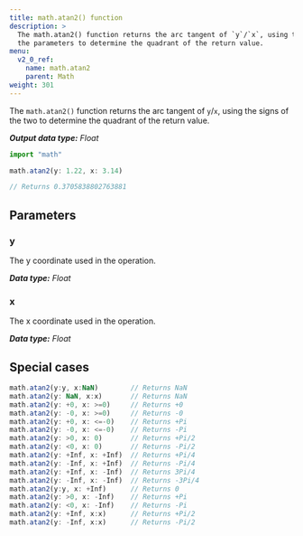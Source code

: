 ```yaml
---
title: math.atan2() function
description: >
  The math.atan2() function returns the arc tangent of `y`/`x`, using the signs of
  the parameters to determine the quadrant of the return value.
menu:
  v2_0_ref:
    name: math.atan2
    parent: Math
weight: 301
---
```


The `math.atan2()` function returns the arc tangent of `y`/`x`, using the signs
of the two to determine the quadrant of the return value.

_**Output data type:** Float_

```js
import "math"

math.atan2(y: 1.22, x: 3.14)

// Returns 0.3705838802763881
```

## Parameters

### y
The y coordinate used in the operation.

_**Data type:** Float_

### x
The x coordinate used in the operation.

_**Data type:** Float_

## Special cases
```js
math.atan2(y:y, x:NaN)        // Returns NaN
math.atan2(y: NaN, x:x)       // Returns NaN
math.atan2(y: +0, x: >=0)     // Returns +0
math.atan2(y: -0, x: >=0)     // Returns -0
math.atan2(y: +0, x: <=-0)    // Returns +Pi
math.atan2(y: -0, x: <=-0)    // Returns -Pi
math.atan2(y: >0, x: 0)       // Returns +Pi/2
math.atan2(y: <0, x: 0)       // Returns -Pi/2
math.atan2(y: +Inf, x: +Inf)  // Returns +Pi/4
math.atan2(y: -Inf, x: +Inf)  // Returns -Pi/4
math.atan2(y: +Inf, x: -Inf)  // Returns 3Pi/4
math.atan2(y: -Inf, x: -Inf)  // Returns -3Pi/4
math.atan2(y:y, x: +Inf)      // Returns 0
math.atan2(y: >0, x: -Inf)    // Returns +Pi
math.atan2(y: <0, x: -Inf)    // Returns -Pi
math.atan2(y: +Inf, x:x)      // Returns +Pi/2
math.atan2(y: -Inf, x:x)      // Returns -Pi/2
```
